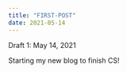 ```yaml
---
title: "FIRST-POST"
date: 2021-05-14
---
```


Draft 1: May 14, 2021

Starting my new blog to finish CS!



